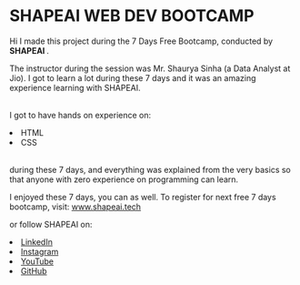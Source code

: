 # SHAPEAI WEB DEV BOOTCAMP



Hi I made this project during the 7 Days Free Bootcamp, conducted by <b> SHAPEAI </b>.

The instructor during the session was Mr. Shaurya Sinha (a Data Analyst at Jio). I got to learn a lot during these 7 days and it was an amazing experience learning with SHAPEAI.

<br>I got to have hands on experience on:

<li>HTML

<li>CSS

<br>during these 7 days, and everything was explained from the very basics so that anyone with zero experience on programming can learn.



I enjoyed these 7 days, you can as well. To register for next free 7 days bootcamp, visit: www.shapeai.tech

or follow SHAPEAI on:

<li><a href="https://in.linkedin.com/company/shapeai">LinkedIn

<li><a href="https://www.instagram.com/shape.ai/?hl=en">Instagram

<li><a href="https://www.youtube.com/channel/UCTUvDLTW9meuDXWcbmISPdA">YouTube

<li><a href="https://github.com/shapeai">GitHub
